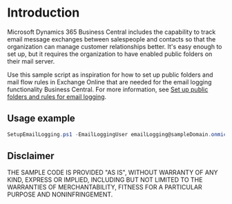 # Introduction

Microsoft Dynamics 365 Business Central includes the capability to track email message exchanges between salespeople and contacts so that the organization can manage customer relationships better. It's easy enough to set up, but it requires the organization to have enabled public folders on their mail server.  

Use this sample script as inspiration for how to set up public folders and mail flow rules in Exchange Online that are needed for the email logging functionality Business Central. For more information, see [Set up public folders and rules for email logging](https://docs.microsoft.com/dynamics365/business-central/marketing-set-up-email-logging#set-up-public-folders-and-rules-for-email-logging-in-exchange-online).

## Usage example

```powershell
SetupEmailLogging.ps1 -EmailLoggingUser emailLogging@sampleDomain.onmicrosoft.com
```

## Disclaimer

THE SAMPLE CODE IS PROVIDED "AS IS", WITHOUT WARRANTY OF ANY KIND, EXPRESS OR IMPLIED, INCLUDING BUT NOT LIMITED TO THE WARRANTIES OF MERCHANTABILITY, FITNESS FOR A PARTICULAR PURPOSE AND NONINFRINGEMENT.  
